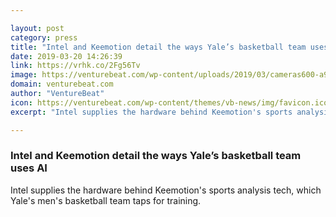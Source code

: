 ```yaml
---

layout: post
category: press
title: "Intel and Keemotion detail the ways Yale’s basketball team uses AI"
date: 2019-03-20 14:26:39
link: https://vrhk.co/2Fg56Tv
image: https://venturebeat.com/wp-content/uploads/2019/03/cameras600-a93e6c01.jpg?w=1200&strip=all
domain: venturebeat.com
author: "VentureBeat"
icon: https://venturebeat.com/wp-content/themes/vb-news/img/favicon.ico
excerpt: "Intel supplies the hardware behind Keemotion's sports analysis tech, which Yale's men's basketball team taps for training."

---
```


### Intel and Keemotion detail the ways Yale’s basketball team uses AI

Intel supplies the hardware behind Keemotion's sports analysis tech, which Yale's men's basketball team taps for training.